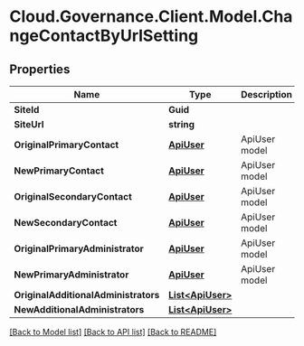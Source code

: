 # Cloud.Governance.Client.Model.ChangeContactByUrlSetting
## Properties

Name | Type | Description | Notes
------------ | ------------- | ------------- | -------------
**SiteId** | **Guid** |  | [optional] 
**SiteUrl** | **string** |  | [optional] 
**OriginalPrimaryContact** | [**ApiUser**](ApiUser.md) | ApiUser model | [optional] 
**NewPrimaryContact** | [**ApiUser**](ApiUser.md) | ApiUser model | [optional] 
**OriginalSecondaryContact** | [**ApiUser**](ApiUser.md) | ApiUser model | [optional] 
**NewSecondaryContact** | [**ApiUser**](ApiUser.md) | ApiUser model | [optional] 
**OriginalPrimaryAdministrator** | [**ApiUser**](ApiUser.md) | ApiUser model | [optional] 
**NewPrimaryAdministrator** | [**ApiUser**](ApiUser.md) | ApiUser model | [optional] 
**OriginalAdditionalAdministrators** | [**List&lt;ApiUser&gt;**](ApiUser.md) |  | [optional] 
**NewAdditionalAdministrators** | [**List&lt;ApiUser&gt;**](ApiUser.md) |  | [optional] 

[[Back to Model list]](../README.md#documentation-for-models) [[Back to API list]](../README.md#documentation-for-api-endpoints) [[Back to README]](../README.md)

